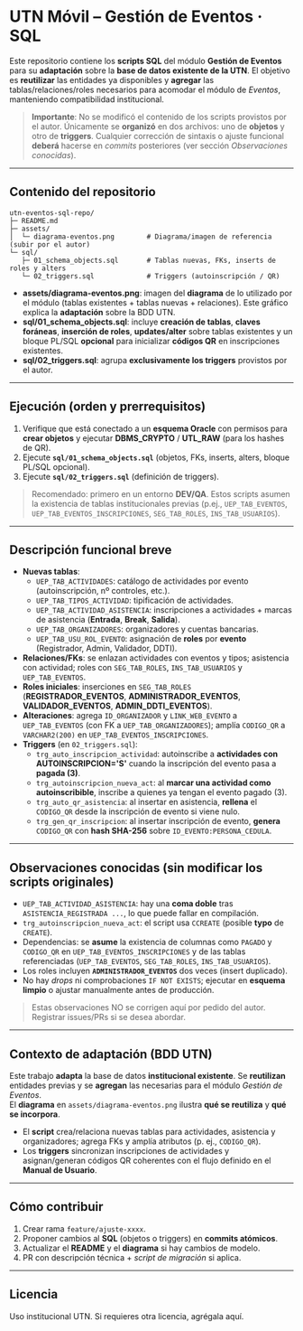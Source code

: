 # UTN Móvil – Gestión de Eventos · SQL

Este repositorio contiene los **scripts SQL** del módulo **Gestión de Eventos** para su
**adaptación** sobre la **base de datos existente de la UTN**. El objetivo es **reutilizar**
las entidades ya disponibles y **agregar** las tablas/relaciones/roles necesarios para
acomodar el módulo de *Eventos*, manteniendo compatibilidad institucional.

> **Importante**: No se modificó el contenido de los scripts provistos por el autor.
> Únicamente se **organizó** en dos archivos: uno de **objetos** y otro de **triggers**.
> Cualquier corrección de sintaxis o ajuste funcional **deberá** hacerse en *commits*
> posteriores (ver sección *Observaciones conocidas*).

---

## Contenido del repositorio

```
utn-eventos-sql-repo/
├─ README.md
├─ assets/
│  └─ diagrama-eventos.png        # Diagrama/imagen de referencia (subir por el autor)
└─ sql/
   ├─ 01_schema_objects.sql       # Tablas nuevas, FKs, inserts de roles y alters
   └─ 02_triggers.sql             # Triggers (autoinscripción / QR)
```

- **assets/diagrama-eventos.png**: imagen del **diagrama** de lo utilizado por el módulo
  (tablas existentes + tablas nuevas + relaciones). Este gráfico explica la **adaptación**
  sobre la BDD UTN.
- **sql/01_schema_objects.sql**: incluye **creación de tablas**, **claves foráneas**,
  **inserción de roles**, **updates/alter** sobre tablas existentes y un bloque PL/SQL
  **opcional** para inicializar **códigos QR** en inscripciones existentes.
- **sql/02_triggers.sql**: agrupa **exclusivamente los triggers** provistos por el autor.

---

## Ejecución (orden y prerrequisitos)

1. Verifique que está conectado a un **esquema Oracle** con permisos para **crear objetos**
   y ejecutar **DBMS_CRYPTO** / **UTL_RAW** (para los hashes de QR).
2. Ejecute **`sql/01_schema_objects.sql`** (objetos, FKs, inserts, alters, bloque PL/SQL opcional).
3. Ejecute **`sql/02_triggers.sql`** (definición de triggers).

> Recomendado: primero en un entorno **DEV/QA**. Estos scripts asumen la existencia de
> tablas institucionales previas (p.ej., `UEP_TAB_EVENTOS`, `UEP_TAB_EVENTOS_INSCRIPCIONES`,
> `SEG_TAB_ROLES`, `INS_TAB_USUARIOS`).

---

## Descripción funcional breve

- **Nuevas tablas**:
  - `UEP_TAB_ACTIVIDADES`: catálogo de actividades por evento (autoinscripción, nº controles, etc.).
  - `UEP_TAB_TIPOS_ACTIVIDAD`: tipificación de actividades.
  - `UEP_TAB_ACTIVIDAD_ASISTENCIA`: inscripciones a actividades + marcas de asistencia (**Entrada**, **Break**, **Salida**).
  - `UEP_TAB_ORGANIZADORES`: organizadores y cuentas bancarias.
  - `UEP_TAB_USU_ROL_EVENTO`: asignación de **roles** por **evento** (Registrador, Admin, Validador, DDTI).
- **Relaciones/FKs**: se enlazan actividades con eventos y tipos; asistencia con actividad; roles con `SEG_TAB_ROLES`, `INS_TAB_USUARIOS` y `UEP_TAB_EVENTOS`.
- **Roles iniciales**: inserciones en `SEG_TAB_ROLES` (**REGISTRADOR_EVENTOS**, **ADMINISTRADOR_EVENTOS**, **VALIDADOR_EVENTOS**, **ADMIN_DDTI_EVENTOS**).
- **Alteraciones**: agrega `ID_ORGANIZADOR` y `LINK_WEB_EVENTO` a `UEP_TAB_EVENTOS` (con FK a `UEP_TAB_ORGANIZADORES`); amplía `CODIGO_QR` a `VARCHAR2(200)` en `UEP_TAB_EVENTOS_INSCRIPCIONES`.
- **Triggers** (en `02_triggers.sql`):
  - `trg_auto_inscripcion_actividad`: autoinscribe a **actividades con AUTOINSCRIPCION='S'** cuando la inscripción del evento pasa a **pagada (3)**.
  - `trg_autoinscripcion_nueva_act`: al **marcar una actividad como autoinscribible**, inscribe a quienes ya tengan el evento pagado (3).
  - `trg_auto_qr_asistencia`: al insertar en asistencia, **rellena** el `CODIGO_QR` desde la inscripción de evento si viene nulo.
  - `trg_gen_qr_inscripcion`: al insertar inscripción de evento, **genera** `CODIGO_QR` con **hash SHA-256** sobre `ID_EVENTO:PERSONA_CEDULA`.

---

## Observaciones conocidas (sin modificar los scripts originales)

- `UEP_TAB_ACTIVIDAD_ASISTENCIA`: hay una **coma doble** tras `ASISTENCIA_REGISTRADA ...`, lo que puede fallar en compilación.  
- `trg_autoinscripcion_nueva_act`: el script usa `CCREATE` (posible **typo** de `CREATE`).  
- Dependencias: se **asume** la existencia de columnas como `PAGADO` y `CODIGO_QR` en `UEP_TAB_EVENTOS_INSCRIPCIONES` y de las tablas referenciadas (`UEP_TAB_EVENTOS`, `SEG_TAB_ROLES`, `INS_TAB_USUARIOS`).  
- Los roles incluyen **`ADMINISTRADOR_EVENTOS`** dos veces (insert duplicado).  
- No hay *drops* ni comprobaciones `IF NOT EXISTS`; ejecutar en **esquema limpio** o ajustar manualmente antes de producción.

> Estas observaciones NO se corrigen aquí por pedido del autor. Registrar issues/PRs si se desea abordar.

---

## Contexto de adaptación (BDD UTN)

Este trabajo **adapta** la base de datos **institucional existente**. Se **reutilizan** entidades
previas y se **agregan** las necesarias para el módulo *Gestión de Eventos*.  
El **diagrama** en `assets/diagrama-eventos.png` ilustra **qué se reutiliza** y **qué se incorpora**.

- El **script** crea/relaciona nuevas tablas para actividades, asistencia y organizadores; agrega FKs y
  amplía atributos (p. ej., `CODIGO_QR`).  
- Los **triggers** sincronizan inscripciones de actividades y asignan/generan códigos QR coherentes
  con el flujo definido en el **Manual de Usuario**.

---

## Cómo contribuir

1. Crear rama `feature/ajuste-xxxx`.
2. Proponer cambios al **SQL** (objetos o triggers) en **commits atómicos**.
3. Actualizar el **README** y el **diagrama** si hay cambios de modelo.
4. PR con descripción técnica + *script de migración* si aplica.

---

## Licencia

Uso institucional UTN. Si requieres otra licencia, agrégala aquí.